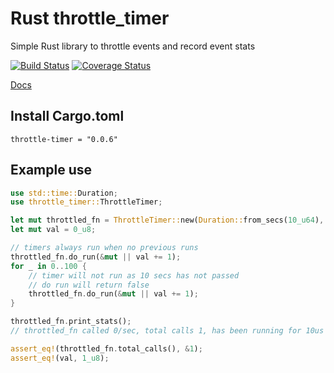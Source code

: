 # Rust throttle_timer
Simple Rust library to throttle events and record event stats

[![Build Status](https://travis-ci.org/benjaminmcdonald/rust-throttle_timer.svg?branch=master)](https://travis-ci.org/benjaminmcdonald/rust-throttle_timer) [![Coverage Status](https://coveralls.io/repos/github/benjaminmcdonald/rust-throttle_timer/badge.svg?branch=master)](https://coveralls.io/github/benjaminmcdonald/rust-throttle_timer?branch=master)

[Docs](https://docs.rs/throttle-timer/0.0.6/throttle_timer/)

## Install Cargo.toml
```
throttle-timer = "0.0.6"
```

## Example use
```rust
use std::time::Duration;
use throttle_timer::ThrottleTimer;

let mut throttled_fn = ThrottleTimer::new(Duration::from_secs(10_u64), &"throttled_fn");
let mut val = 0_u8;

// timers always run when no previous runs
throttled_fn.do_run(&mut || val += 1);
for _ in 0..100 {
    // timer will not run as 10 secs has not passed
    // do run will return false
    throttled_fn.do_run(&mut || val += 1);
}

throttled_fn.print_stats();
// throttled_fn called 0/sec, total calls 1, has been running for 10us

assert_eq!(throttled_fn.total_calls(), &1);
assert_eq!(val, 1_u8);
```